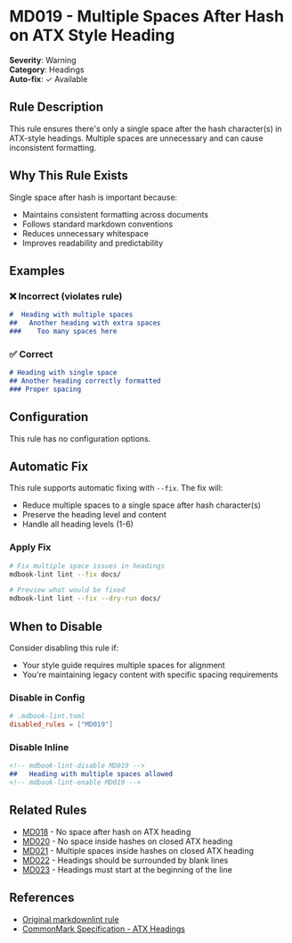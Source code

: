 # MD019 - Multiple Spaces After Hash on ATX Style Heading

**Severity**: Warning  
**Category**: Headings  
**Auto-fix**: ✓ Available

## Rule Description

This rule ensures there's only a single space after the hash character(s) in ATX-style headings. Multiple spaces are unnecessary and can cause inconsistent formatting.

## Why This Rule Exists

Single space after hash is important because:
- Maintains consistent formatting across documents
- Follows standard markdown conventions
- Reduces unnecessary whitespace
- Improves readability and predictability

## Examples

### ❌ Incorrect (violates rule)

```markdown
#  Heading with multiple spaces
##   Another heading with extra spaces
###    Too many spaces here
```

### ✅ Correct

```markdown
# Heading with single space
## Another heading correctly formatted
### Proper spacing
```

## Configuration

This rule has no configuration options.

## Automatic Fix

This rule supports automatic fixing with `--fix`. The fix will:
- Reduce multiple spaces to a single space after hash character(s)
- Preserve the heading level and content
- Handle all heading levels (1-6)

### Apply Fix

```bash
# Fix multiple space issues in headings
mdbook-lint lint --fix docs/

# Preview what would be fixed
mdbook-lint lint --fix --dry-run docs/
```

## When to Disable

Consider disabling this rule if:
- Your style guide requires multiple spaces for alignment
- You're maintaining legacy content with specific spacing requirements

### Disable in Config

```toml
# .mdbook-lint.toml
disabled_rules = ["MD019"]
```

### Disable Inline

```markdown
<!-- mdbook-lint-disable MD019 -->
##   Heading with multiple spaces allowed
<!-- mdbook-lint-enable MD019 -->
```

## Related Rules

- [MD018](./md018.html) - No space after hash on ATX heading
- [MD020](./md020.html) - No space inside hashes on closed ATX heading
- [MD021](./md021.html) - Multiple spaces inside hashes on closed ATX heading
- [MD022](./md022.html) - Headings should be surrounded by blank lines
- [MD023](./md023.html) - Headings must start at the beginning of the line

## References

- [Original markdownlint rule](https://github.com/DavidAnson/markdownlint/blob/main/doc/Rules.md#md019)
- [CommonMark Specification - ATX Headings](https://spec.commonmark.org/0.30/#atx-headings)